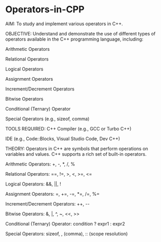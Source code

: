 # Operators-in-CPP
AIM:
To study and implement various operators in C++.

OBJECTIVE:
Understand and demonstrate the use of different types of operators available in the C++ programming language, including:

Arithmetic Operators

Relational Operators

Logical Operators

Assignment Operators

Increment/Decrement Operators

Bitwise Operators

Conditional (Ternary) Operator

Special Operators (e.g., sizeof, comma)

TOOLS REQUIRED:
C++ Compiler (e.g., GCC or Turbo C++)

IDE (e.g., Code::Blocks, Visual Studio Code, Dev C++)

THEORY:
Operators in C++ are symbols that perform operations on variables and values. C++ supports a rich set of built-in operators.

Arithmetic Operators: +, -, *, /, %

Relational Operators: ==, !=, >, <, >=, <=

Logical Operators: &&, ||, !

Assignment Operators: =, +=, -=, *=, /=, %=

Increment/Decrement Operators: ++, --

Bitwise Operators: &, |, ^, ~, <<, >>

Conditional (Ternary) Operator: condition ? expr1 : expr2

Special Operators: sizeof, , (comma), :: (scope resolution)
